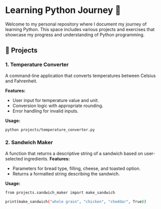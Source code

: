 # Learning Python Journey 🚀

Welcome to my personal repository where I document my journey of learning Python. This space includes various projects and exercises that showcase my progress and understanding of Python programming.

## 📂 Projects

### 1. Temperature Converter
A command-line application that converts temperatures between Celsius and Fahrenheit.

**Features:**
- User input for temperature value and unit.
- Conversion logic with appropriate rounding.
- Error handling for invalid inputs.

**Usage:**
```bash
python projects/temperature_converter.py
```
### 2. Sandwich Maker
A function that returns a descriptive string of a sandwich based on user-selected ingredients.
**Features:**
- Parameters for bread type, filling, cheese, and toasted option.
- Returns a formatted string describing the sandwich.

**Usage:**
```bash
from projects.sandwich_maker import make_sandwich

print(make_sandwich("whole grain", "chicken", "cheddar", True))
```
